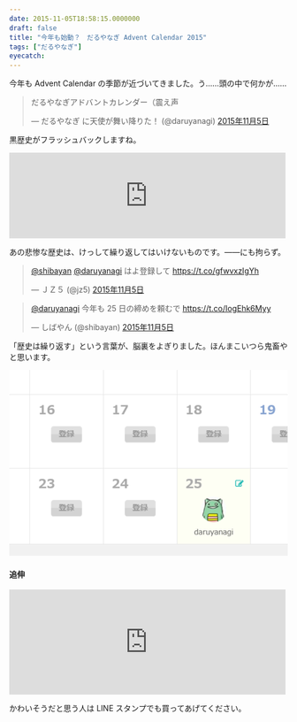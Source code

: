 ```yaml
---
date: 2015-11-05T18:58:15.0000000
draft: false
title: "今年も始動？　だるやなぎ Advent Calendar 2015"
tags: ["だるやなぎ"]
eyecatch: 
---
```

<p>今年も Advent Calendar の季節が近づいてきました。う……頭の中で何かが……</p><p><blockquote class="twitter-tweet" data-lang="ja"><p lang="ja" dir="ltr">だるやなぎアドバントカレンダー（震え声</p>&mdash; だるやなぎ に天使が舞い降りた！ (@daruyanagi) <a href="https://twitter.com/daruyanagi/status/662170305729658881?ref_src=twsrc%5Etfw">2015年11月5日</a></blockquote><script async src="https://platform.twitter.com/widgets.js" charset="utf-8"></script></p><p>黒歴史がフラッシュバックしますね。</p><p><iframe src="https://hatenablog-parts.com/embed?url=http%3A%2F%2Fwww.adventar.org%2Fcalendars%2F431" title="だるやなぎ Advent Calendar 2014 - Adventar" class="embed-card embed-webcard" scrolling="no" frameborder="0" style="display: block; width: 100%; height: 155px; max-width: 500px; margin: 10px 0px;"></iframe></p><p>あの悲惨な歴史は、けっして繰り返してはいけないものです。――にも拘らず。</p><p><blockquote class="twitter-tweet" data-lang="ja"><p lang="ja" dir="ltr"><a href="https://twitter.com/shibayan?ref_src=twsrc%5Etfw">@shibayan</a> <a href="https://twitter.com/daruyanagi?ref_src=twsrc%5Etfw">@daruyanagi</a> はよ登録して <a href="https://t.co/gfwvxzIgYh">https://t.co/gfwvxzIgYh</a></p>&mdash; ＪＺ５ (@jz5) <a href="https://twitter.com/jz5/status/662192336957341696?ref_src=twsrc%5Etfw">2015年11月5日</a></blockquote><script async src="https://platform.twitter.com/widgets.js" charset="utf-8"></script></p><p><blockquote class="twitter-tweet" data-lang="ja"><p lang="ja" dir="ltr"><a href="https://twitter.com/daruyanagi?ref_src=twsrc%5Etfw">@daruyanagi</a> 今年も 25 日の締めを頼むで <a href="https://t.co/IogEhk6Myy">https://t.co/IogEhk6Myy</a></p>&mdash; しばやん (@shibayan) <a href="https://twitter.com/shibayan/status/662193767999410177?ref_src=twsrc%5Etfw">2015年11月5日</a></blockquote><script async src="https://platform.twitter.com/widgets.js" charset="utf-8"></script></p><p>「歴史は繰り返す」という言葉が、脳裏をよぎりました。ほんまこいつら鬼畜やと思います。</p><p><span itemscope itemtype="http://schema.org/Photograph"><img src="20151105185558.png" alt="f:id:daruyanagi:20151105185558p:plain" title="f:id:daruyanagi:20151105185558p:plain" class="hatena-fotolife" itemprop="image"></span><br />
</p>

<div class="section">
<h4>追伸</h4>
<p><iframe src="https://hatenablog-parts.com/embed?url=https%3A%2F%2Fblog.daruyanagi.jp%2Fentry%2F2015%2F10%2F21%2F210059" title="自分でいうのもなんだけど、これはキモい！　だるやなぎ LINE スタンプが満を持して登場 - だるろぐ" class="embed-card embed-blogcard" scrolling="no" frameborder="0" style="display: block; width: 100%; height: 190px; max-width: 500px; margin: 10px 0px;"></iframe></p><p>かわいそうだと思う人は LINE スタンプでも買ってあげてください。</p>

</div>